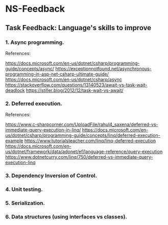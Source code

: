 # NS-Feedback
## Task Feedback: Language's skills to improve

### 1. Async programming.

References:

https://docs.microsoft.com/en-us/dotnet/csharp/programming-guide/concepts/async/
https://exceptionnotfound.net/asynchronous-programming-in-asp-net-csharp-ultimate-guide/
https://docs.microsoft.com/en-us/dotnet/csharp/async
https://stackoverflow.com/questions/13140523/await-vs-task-wait-deadlock
https://stiller.blog/2012/12/task-wait-vs-await/

### 2. Deferred execution.

References:

https://www.c-sharpcorner.com/UploadFile/rahul4_saxena/deferred-vs-immediate-query-execution-in-linq/
https://docs.microsoft.com/en-us/dotnet/csharp/programming-guide/concepts/linq/deferred-execution-example
https://www.tutorialsteacher.com/linq/linq-deferred-execution
https://docs.microsoft.com/en-us/dotnet/framework/data/adonet/ef/language-reference/query-execution
https://www.dotnetcurry.com/linq/750/deferred-vs-immediate-query-execution-linq

### 3. Dependency Inversion of Control.

### 4. Unit testing.

### 5. Serialization.

### 6. Data structures (using interfaces vs classes).
